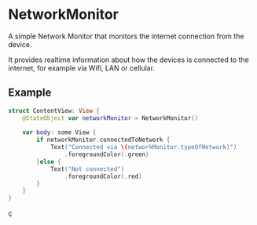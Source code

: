 # NetworkMonitor

A simple Network Monitor that monitors the internet connection from the device.

It provides realtime information about how the devices is connected to the internet, for example via Wifi, LAN or cellular.

## Example

```swift
struct ContentView: View {
    @StateObject var networkMonitor = NetworkMonitor()
    
    var body: some View {
        if networkMonitor.connectedToNetwork {
            Text("Connected via \(networkMonitor.typeOfNetwork)")
                .foregroundColor(.green)
        }else {
            Text("Not connected")
                .foregroundColor(.red)
        }
    }
}
```






ç
